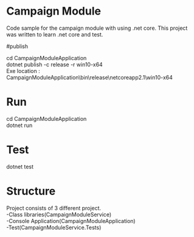 # Campaign Module

Code sample for the campaign module with using .net core. This project was written to learn .net core and test. 

#publish

cd CampaignModuleApplication<br/>
dotnet publish -c release -r win10-x64<br/>
Exe location : CampaignModuleApplication\bin\release\netcoreapp2.1\win10-x64<br/>

# Run

cd CampaignModuleApplication<br/>
dotnet run

# Test

dotnet test

# Structure

Project consists of 3 different project.<br/>
-Class libraries(CampaignModuleService)<br/>
-Console Application(CampaignModuleApplication)<br/>
-Test(CampaignModuleService.Tests)<br/>